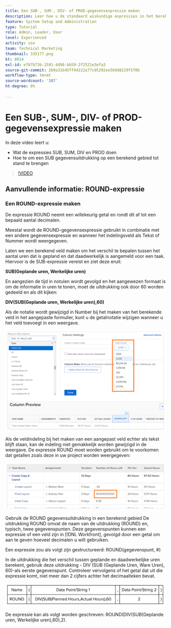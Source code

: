 ```yaml
---
title: Een SUB-, SUM-, DIV- of PROD-gegevensexpressie maken
description: Leer hoe u de standaard wiskundige expressies in het berekende veld Adobe gebruikt en maakt [!DNL Workfront].
feature: System Setup and Administration
type: Tutorial
role: Admin, Leader, User
level: Experienced
activity: use
team: Technical Marketing
thumbnail: 335177.png
kt: 8914
exl-id: e767b73b-1591-4d96-bb59-2f2521e3efa3
source-git-commit: 2b9a31b45ff94222a77c05292ee5b9d8229f5f0b
workflow-type: tm+mt
source-wordcount: '387'
ht-degree: 0%

---
```


# Een SUB-, SUM-, DIV- of PROD-gegevensexpressie maken

In deze video leert u:

* Wat de expressies SUB, SUM, DIV en PROD doen
* Hoe te om een SUB gegevensuitdrukking op een berekend gebied tot stand te brengen

>[!VIDEO](https://video.tv.adobe.com/v/335177/?quality=12)

## Aanvullende informatie: ROUND-expressie

### Een ROUND-expressie maken

De expressie ROUND neemt een willekeurig getal en rondt dit af tot een bepaald aantal decimalen.

Meestal wordt de ROUND-gegevensexpressie gebruikt in combinatie met een andere gegevensexpressie en wanneer het indelingsveld als Tekst of Nummer wordt weergegeven.

Laten we een berekend veld maken om het verschil te bepalen tussen het aantal uren dat is gepland en dat daadwerkelijk is aangemeld voor een taak. Hiervoor is de SUB-expressie vereist en ziet deze eruit:

**SUB(Geplande uren, Werkelijke uren)**

En aangezien de tijd in notulen wordt gevolgd en het aangewezen formaat is om de informatie in uren te tonen, moet de uitdrukking ook door 60 worden gedeeld en als dit kijken:

**DIV(SUB(Geplande uren, Werkelijke uren),60)**

Als de notatie wordt gewijzigd in Number bij het maken van het berekende veld in het aangepaste formulier, kunt u de getalnotatie wijzigen wanneer u het veld toevoegt in een weergave.

![Werklastverdelingsmechanisme met gebruiksrapport](assets/round01.png)

Als de veldindeling bij het maken van een aangepast veld echter als tekst blijft staan, kan de indeling niet gemakkelijk worden gewijzigd in de weergave. De expressie ROUND moet worden gebruikt om te voorkomen dat getallen zoals deze in uw project worden weergegeven:

![Werklastverdelingsmechanisme met gebruiksrapport](assets/round02.png)

Gebruik de ROUND gegevensuitdrukking in een berekend gebied De uitdrukking ROUND omvat de naam van de uitdrukking (ROUND) en, typisch, twee gegevenspunten. Deze gegevenspunten kunnen een expressie of een veld zijn in [!DNL Workfront], gevolgd door een getal om aan te geven hoeveel decimalen u wilt gebruiken.

Een expressie zou als volgt zijn gestructureerd: ROUND(gegevenspunt, #)

In de uitdrukking die het verschil tussen geplande en daadwerkelijke uren berekent, gebruik deze uitdrukking - DIV (SUB (Geplande Uren, Ware Uren), 60)-als eerste gegevenspunt. Controleer vervolgens of het getal dat uit die expressie komt, niet meer dan 2 cijfers achter het decimaalteken bevat.

![Werklastverdelingsmechanisme met gebruiksrapport](assets/round03.png)

De expressie kan als volgt worden geschreven: ROUND(DIV(SUB(Geplande uren, Werkelijke uren),60),2).
